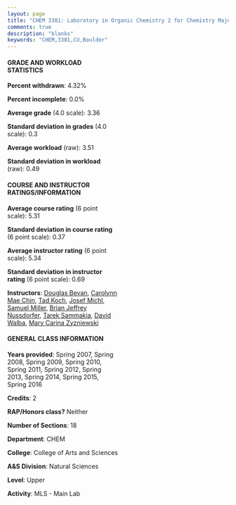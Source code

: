 ```yaml
---
layout: page
title: "CHEM 3381: Laboratory in Organic Chemistry 2 for Chemistry Majors Statistics"
comments: true
description: "blanks"
keywords: "CHEM,3381,CU,Boulder"
---
```

<head>
<script src="https://ajax.googleapis.com/ajax/libs/jquery/2.1.3/jquery.min.js"></script>
<script src="https://dl.dropboxusercontent.com/s/pc42nxpaw1ea4o9/highcharts.js?dl=0"></script>
<!-- <script src="../assets/js/highcharts.js"></script> -->
<style type="text/css">@font-face {
	font-family: "Bebas Neue";
	src: url(https://www.filehosting.org/file/details/544349/BebasNeue Regular.otf) format("opentype");
	}
	h1.Bebas { 
		font-family: "Bebas Neue", Verdana, Tahoma;
	}
</style>
</head>
<body>
	<div id="container" style="float: right; width: 45%; height: 88%; margin-left: 2.5%; margin-right: 2.5%;"></div>
	<script language="JavaScript">
		$(document).ready(function() {
		var chart = {type: 'column'};
		var title = {text: 'Grade Distribution'};
		var xAxis = {categories: ['A','B','C','D','F'],crosshair: true};
		var yAxis = {min: 0,title: {text: 'Percentage'}};
		var tooltip = {headerFormat: '<center><b><span style="font-size:20px">{point.key}</span></b></center>',
		               pointFormat: '<td style="padding:0"><b>{point.y:.1f}%</b></td>',
		               footerFormat: '</table>',shared: true,useHTML: true};
		var plotOptions = {column: {pointPadding: 0.0,borderWidth: 0}};  
		var credits = {enabled: false};var series= [{name: 'Percent',data: [51.3,39.81,6.72,0.62,1.56,]}];
		var json = {};
		json.chart = chart;
		json.title = title;
		json.tooltip = tooltip;
		json.xAxis = xAxis;
		json.yAxis = yAxis;  
		json.series = series;
		json.plotOptions = plotOptions;  
		json.credits = credits;
		$('#container').highcharts(json);
	});
	</script>
</body>
			   
#### GRADE AND WORKLOAD STATISTICS

**Percent withdrawn**: 4.32%

**Percent incomplete**: 0.0%

**Average grade** (4.0 scale): 3.36

**Standard deviation in grades** (4.0 scale): 0.3

**Average workload** (raw): 3.51

**Standard deviation in workload** (raw): 0.49

#### COURSE AND INSTRUCTOR RATINGS/INFORMATION

**Average course rating** (6 point scale): 5.31

**Standard deviation in course rating** (6 point scale): 0.37

**Average instructor rating** (6 point scale): 5.34

**Standard deviation in instructor rating** (6 point scale): 0.69

**Instructors**: <a href='../../instructors/Douglas_Bevan'>Douglas Bevan</a>, <a href='../../instructors/Carolynn_Mae_Chin'>Carolynn Mae Chin</a>, <a href='../../instructors/Tad_Koch'>Tad Koch</a>, <a href='../../instructors/Josef_Michl'>Josef Michl</a>, <a href='../../instructors/Samuel_Miller'>Samuel Miller</a>, <a href='../../instructors/Brian_Jeffrey_Nussdorfer'>Brian Jeffrey Nussdorfer</a>, <a href='../../instructors/Tarek_Sammakia'>Tarek Sammakia</a>, <a href='../../instructors/David_Walba'>David Walba</a>, <a href='../../instructors/Mary_Carina_Zyzniewski'>Mary Carina Zyzniewski</a>

#### GENERAL CLASS INFORMATION

**Years provided**: Spring 2007, Spring 2008, Spring 2009, Spring 2010, Spring 2011, Spring 2012, Spring 2013, Spring 2014, Spring 2015, Spring 2016

**Credits**: 2

**RAP/Honors class?** Neither

**Number of Sections**: 18

**Department**: CHEM

**College**: College of Arts and Sciences

**A&S Division**: Natural Sciences

**Level**: Upper

**Activity**: MLS - Main Lab
